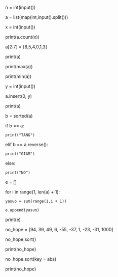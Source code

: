 n = int(input())

a = list(map(int,input().split()))

x = int(input())

print(a.count(x))

a[2:7] = [8,5,4,0,1,3]

print(a)

print(max(a))

print(min(a))

y = int(input())

a.insert(0, y)

print(a)

b = sorted(a)

if b == a:

    print("TANG")

elif b == a.reverse():

    print("GIAM")

else:

    print("NO")

e = []

for i in range(1, len(a) + 1):

    yasuo = sum(range(1,i + 1))

    e.append(yasuo)

print(e)

no_hope = [94, 39, 49, 6, -55, -37, 1, -23, -31, 1000]

no_hope.sort()

print(no_hope)

no_hope.sort(key = abs)

print(no_hope)


